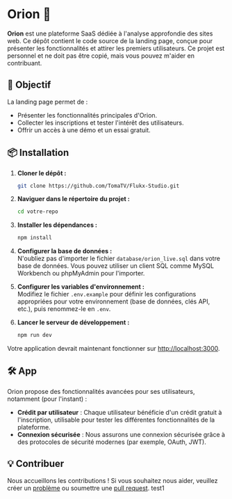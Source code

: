 # Orion 🚀  

**Orion** est une plateforme SaaS dédiée à l'analyse approfondie des sites web. Ce dépôt contient le code source de la landing page, conçue pour présenter les fonctionnalités et attirer les premiers utilisateurs. Ce projet est personnel et ne doit pas être copié, mais vous pouvez m'aider en contribuant.

## 🎯 Objectif  
La landing page permet de :  
- Présenter les fonctionnalités principales d'Orion.  
- Collecter les inscriptions et tester l'intérêt des utilisateurs.  
- Offrir un accès à une démo et un essai gratuit.  

## 📦 Installation

1. **Cloner le dépôt :**

    ```bash
    git clone https://github.com/TomaTV/Flukx-Studio.git
    ```

2. **Naviguer dans le répertoire du projet :**

    ```bash
    cd votre-repo
    ```

3. **Installer les dépendances :**

    ```bash
    npm install
    ```

4. **Configurer la base de données :**  
    N'oubliez pas d'importer le fichier `database/orion_live.sql` dans votre base de données. Vous pouvez utiliser un client SQL comme MySQL Workbench ou phpMyAdmin pour l'importer.

5. **Configurer les variables d'environnement :**  
    Modifiez le fichier `.env.example` pour définir les configurations appropriées pour votre environnement (base de données, clés API, etc.), puis renommez-le en `.env`.

6. **Lancer le serveur de développement :**

    ```bash
    npm run dev
    ```

Votre application devrait maintenant fonctionner sur [http://localhost:3000](http://localhost:3000).

## 🛠️ App

Orion propose des fonctionnalités avancées pour ses utilisateurs, notamment (pour l'instant) :

- **Crédit par utilisateur** : Chaque utilisateur bénéficie d'un crédit gratuit à l'inscription, utilisable pour tester les différentes fonctionnalités de la plateforme.
- **Connexion sécurisée** : Nous assurons une connexion sécurisée grâce à des protocoles de sécurité modernes (par exemple, OAuth, JWT).

## 💡 Contribuer

Nous accueillons les contributions ! Si vous souhaitez nous aider, veuillez créer un [problème](https://github.com/TomaTV/Orion-live/issues) ou soumettre une [pull request](https://github.com/TomaTV/Orion-live/pulls).
test1